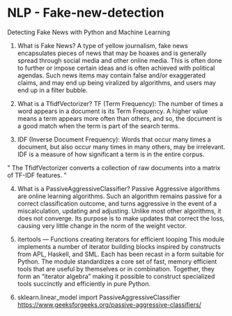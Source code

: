 # NLP - Fake-new-detection


Detecting Fake News with Python and Machine Learning

1. What is Fake News?
A type of yellow journalism, fake news encapsulates pieces of news that may be hoaxes and is generally spread through social media and other online media. This is often done to further or impose certain ideas and is often achieved with political agendas. Such news items may contain false and/or exaggerated claims, and may end up being viralized by algorithms, and users may end up in a filter bubble.

2. What is a TfidfVectorizer?
TF (Term Frequency): The number of times a word appears in a document is its Term Frequency. A higher value means a term appears more often than others, and so, the document is a good match when the term is part of the search terms.

3. IDF (Inverse Document Frequency): Words that occur many times a document, but also occur many times in many others, may be irrelevant. IDF is a measure of how significant a term is in the entire corpus.

" The TfidfVectorizer converts a collection of raw documents into a matrix of TF-IDF features. "

4. What is a PassiveAggressiveClassifier?
Passive Aggressive algorithms are online learning algorithms. Such an algorithm remains passive for a correct classification outcome, and turns aggressive in the event of a miscalculation, updating and adjusting. Unlike most other algorithms, it does not converge. Its purpose is to make updates that correct the loss, causing very little change in the norm of the weight vector.

5. itertools — Functions creating iterators for efficient looping
This module implements a number of iterator building blocks inspired by constructs from APL, Haskell, and SML. Each has been recast in a form suitable for Python.
The module standardizes a core set of fast, memory efficient tools that are useful by themselves or in combination. Together, they form an “iterator algebra” making it possible to construct specialized tools succinctly and efficiently in pure Python.

6. sklearn.linear_model import PassiveAggressiveClassifier
    https://www.geeksforgeeks.org/passive-aggressive-classifiers/
